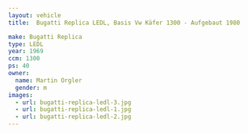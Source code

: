 ```yaml
---
layout: vehicle
title:  Bugatti Replica LEDL, Basis Vw Käfer 1300 - Aufgebaut 1980

make: Bugatti Replica
type: LEDL
year: 1969
ccm: 1300
ps: 40
owner:
  name: Martin Orgler
  gender: m
images:
  - url: bugatti-replica-ledl-3.jpg
  - url: bugatti-replica-ledl-1.jpg
  - url: bugatti-replica-ledl-2.jpg
---
```

